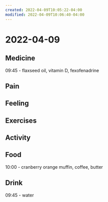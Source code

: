 ```yaml
---
created: 2022-04-09T10:05:22-04:00
modified: 2022-04-09T10:06:40-04:00
---
```


# 2022-04-09

## Medicine

09:45 - flaxseed oil, vitamin D, fexofenadrine


## Pain


## Feeling


## Exercises


## Activity


## Food

10:00 - cranberry orange muffin, coffee, butter


## Drink

09:45 - water
